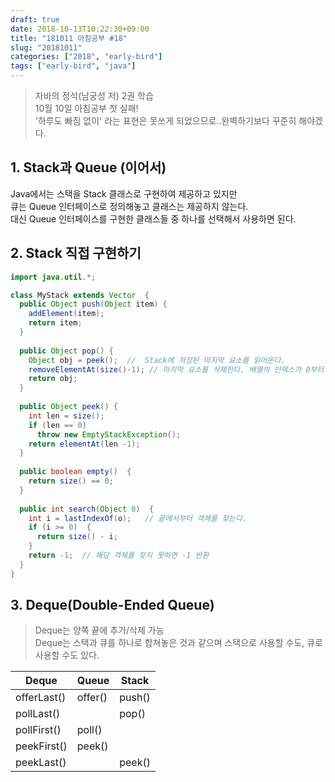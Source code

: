 ```yaml
---
draft: true
date: 2018-10-13T10:22:30+09:00
title: "181011 아침공부 #18"
slug: "20181011"
categories: ["2018", "early-bird"]
tags: ["early-bird", "java"]
---
```


>자바의 정석(남궁성 저) 2권 학습  
>10월 10일 아침공부 첫 실패!  
'하루도 빠짐 없이' 라는 표현은 못쓰게 되었으므로..완벽하기보다 꾸준히 해야겠다.

## 1. Stack과 Queue (이어서)
Java에서는 스택을 Stack 클래스로 구현하여 제공하고 있지만  
큐는 Queue 인터페이스로 정의해놓고 클래스는 제공하지 않는다.  
대신 Queue 인터페이스를 구현한 클래스들 중 하나를 선택해서 사용하면 된다.

## 2. Stack 직접 구현하기

~~~java
import java.util.*;

class MyStack extends Vector  {
  public Object push(Object item) {
    addElement(item);
    return item;
  }
  
  public Object pop() {
    Object obj = peek();  //  Stack에 저장된 마지막 요소를 읽어온다.
    removeElementAt(size()-1); // 마지막 요소를 삭제한다. 배열의 인덱스가 0부터 시작하므로 1을 빼준다.
    return obj;
  }
  
  public Object peek() {
    int len = size();
    if (len == 0)
      throw new EmptyStackException();
    return elementAt(len -1);
  }
  
  public boolean empty()  {
    return size() == 0;
  }
  
  public int search(Object 0)  {
    int i = lastIndexOf(o);   // 끝에서부터 객체를 찾는다.
    if (i >= 0)  {
      return size() - i;
    }
    return -1;  // 해당 객체를 찾지 못하면 -1 반환
  }
}
~~~
    

## 3. Deque(Double-Ended Queue)
>Deque는 양쪽 끝에 추가/삭제 가능  
Deque는 스택과 큐를 하나로 합쳐놓은 것과 같으며 스택으로 사용할 수도, 큐로 사용할 수도 있다.

| Deque | Queue | Stack |
| --- | --- | --- |
| offerLast() | offer() | push() |
| pollLast() |  | pop() |
| pollFirst() | poll() |  |
| peekFirst() | peek() |  |
| peekLast() |  | peek() |
